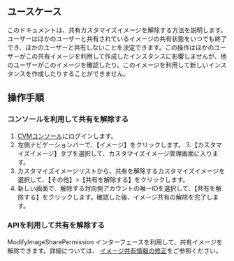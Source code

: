 ## ユースケース
このドキュメントは、共有カスタマイズイメージを解除する方法を説明します。ユーザーはほかのユーザーと共有されているイメージの共有状態をいつでも終了でき、ほかのユーザーと共有しないことを決定できます。この操作はほかのユーザーがこの共有イメージを利用して作成したインスタンスに影響しませんが、他のユーザーがこのイメージを確認したり、このイメージを利用して新しいインスタンスを作成したりすることができません。

## 操作手順
### コンソールを利用して共有を解除する
 1. [CVMコンソール](https://console.cloud.tencent.com/cvm/)にログインします。
 2. 左側ナビゲーションバーで、【イメージ】をクリックします。
 3.【カスタマイズイメージ】タブを選択して、カスタマイズイメージ管理画面に入ります。
 4. カスタマイズイメージリストから、共有を解除するカスタマイズイメージを選択して、【その他】>【共有を解除する】をクリックします。
 5. 新しい画面で、解除する対向側アカウントの唯一IDを選択して、【共有を解除する】をクリックします。確認した後、イメージ共有の解除を完了します。

### APIを利用して共有を解除する
ModifyImageSharePermission インターフェースを利用して、共有イメージを解除できます。詳細については、 [イメージ共有情報の修正](https://intl.cloud.tencent.com/document/product/213/33268)をご参照ください。
